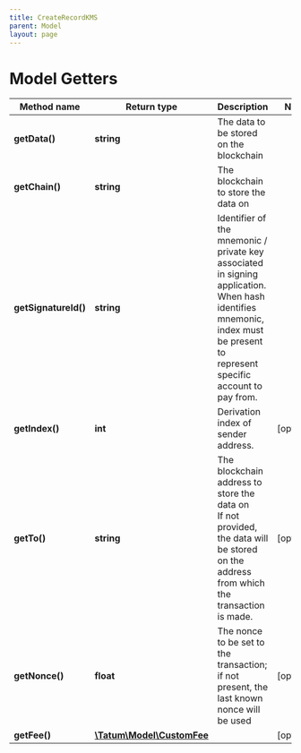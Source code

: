 ```yaml
---
title: CreateRecordKMS
parent: Model
layout: page
---
```


# Model Getters

Method name | Return type | Description | Notes
------------ | ------------- | ------------- | -------------
**getData()** | **string** | The data to be stored on the blockchain |
**getChain()** | **string** | The blockchain to store the data on |
**getSignatureId()** | **string** | Identifier of the mnemonic / private key associated in signing application. When hash identifies mnemonic, index must be present to represent specific account to pay from. |
**getIndex()** | **int** | Derivation index of sender address. | [optional]
**getTo()** | **string** | The blockchain address to store the data on<br/>If not provided, the data will be stored on the address from which the transaction is made. | [optional]
**getNonce()** | **float** | The nonce to be set to the transaction; if not present, the last known nonce will be used | [optional]
**getFee()** | [**\Tatum\Model\CustomFee**](../CustomFee) |  | [optional]

